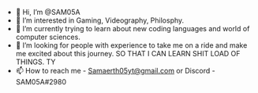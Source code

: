 - 👋 Hi, I’m @SAM05A
- 👀 I’m interested in Gaming, Videography, Philosphy.
- 🌱 I’m currently trying to learn about new coding languages and world of computer sciences.
- 💞️ I’m looking for people with experience to take me on a ride and make me excited about this journey. SO THAT I CAN LEARN SHIT LOAD OF THINGS. TY
- 📫 How to reach me -  Samaerth05yt@gmail.com or Discord - SAM05A#2980

<!---
SAM05A/SAM05A is a ✨ special ✨ repository because its `README.md` (this file) appears on your GitHub profile.
You can click the Preview link to take a look at your changes.
--->

